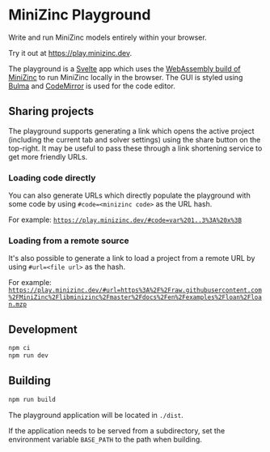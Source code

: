 # MiniZinc Playground

Write and run MiniZinc models entirely within your browser.

Try it out at https://play.minizinc.dev.

The playground is a [Svelte](https://svelte.dev) app which uses the
[WebAssembly build of MiniZinc](https://github.com/minizinc/minizinc-js) to run MiniZinc locally in the browser.
The GUI is styled using [Bulma](https://bulma.io) and [CodeMirror](https://codemirror.net) is used for the code editor.

## Sharing projects

The playground supports generating a link which opens the active project (including the current tab and solver settings) using the share button on the top-right. It may be useful to pass these through a link shortening service to get more friendly URLs.

### Loading code directly

You can also generate URLs which directly populate the playground with some code by using `#code=<minizinc code>` as the URL hash.

For example: [`https://play.minizinc.dev/#code=var%201..3%3A%20x%3B`](https://play.minizinc.dev/#code=var%201..3%3A%20x%3B)

### Loading from a remote source

It's also possible to generate a link to load a project from a remote URL by using `#url=<file url>` as the hash.

For example: [`https://play.minizinc.dev/#url=https%3A%2F%2Fraw.githubusercontent.com%2FMiniZinc%2Flibminizinc%2Fmaster%2Fdocs%2Fen%2Fexamples%2Floan%2Floan.mzp`](https://play.minizinc.dev/#url=https%3A%2F%2Fraw.githubusercontent.com%2FMiniZinc%2Flibminizinc%2Fmaster%2Fdocs%2Fen%2Fexamples%2Floan%2Floan.mzp)

## Development

```sh
npm ci
npm run dev
```

## Building

```sh
npm run build
```

The playground application will be located in `./dist`.

If the application needs to be served from a subdirectory, set the environment variable `BASE_PATH` to the path when
building.
